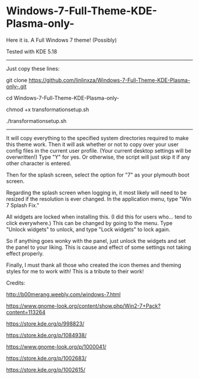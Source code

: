 # Windows-7-Full-Theme-KDE-Plasma-only-
Here it is. A Full Windows 7 theme! (Possibly)

Tested with KDE 5.18

-----------------------------------------------------------------------------------------------------------------------------

Just copy these lines:

git clone https://github.com/linlinxza/Windows-7-Full-Theme-KDE-Plasma-only-.git

cd Windows-7-Full-Theme-KDE-Plasma-only-

chmod +x transformationsetup.sh

./transformationsetup.sh

-----------------------------------------------------------------------------------------------------------------------------

It will copy everything to the specified system directories required to make this theme work.
Then it will ask whether or not to copy over your user config files in the current user profile. 
(Your current desktop settings will be overwritten!)
Type "Y" for yes. Or otherwise, the script will just skip it if any other character is entered.

Then for the splash screen, select the option for "7" as your plymouth boot screen.

Regarding the splash screen when logging in, it most likely will need to be resized if the resolution is ever changed. In the application menu, type "Win 7 Splash Fix."

All widgets are locked when installing this. (I did this for users who... tend to click everywhere.) 
This can be changed by going to the menu. Type "Unlock widgets" to unlock, and type "Lock widgets" to lock again.

So if anything goes wonky with the panel, just unlock the widgets and set the panel to your liking. This is
cause and effect of some settings not taking effect properly.

Finally, I must thank all those who created the icon themes and theming styles for me to work with! This is a tribute to their work!

Credits:

http://b00merang.weebly.com/windows-7.html

https://www.gnome-look.org/content/show.php/Win2-7+Pack?content=113264

https://store.kde.org/p/998823/

https://store.kde.org/p/1084938/

https://www.gnome-look.org/p/1000041/

https://store.kde.org/p/1002683/

https://store.kde.org/p/1002615/
